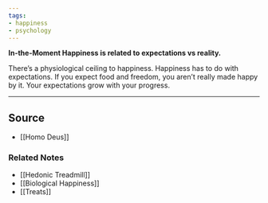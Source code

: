 ```yaml
---
tags:
- happiness
- psychology
---
```

**In-the-Moment Happiness is related to expectations vs reality.**

There’s a physiological ceiling to happiness. Happiness has to do with expectations. If you expect food and freedom, you aren’t really made happy by it. Your expectations grow with your progress. 

---

## Source
- [[Homo Deus]]

### Related Notes
- [[Hedonic Treadmill]]
- [[Biological Happiness]]
- [[Treats]]